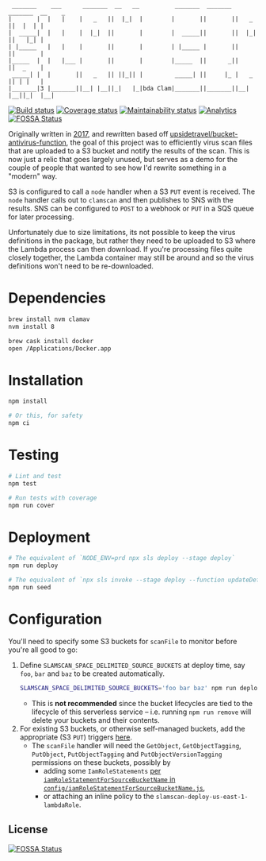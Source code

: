 ```plaintext
 _______    ___      _______  __   __          _______  _______  _______  __    _
|       |  |   |    |   _   ||  |_|  |        |       ||       ||   _   ||  |  | |
|  _____|  |   |    |  |_|  ||       |        |  _____||       ||  |_|  ||   |_| |
| |_____   |   |    |       ||       |        | |_____ |       ||       ||       |
|_____  |  |   |___ |       ||       |        |_____  ||      _||       ||  _    |
 _____| |  |       ||   _   || ||_|| |         _____| ||     |_ |   _   || | |   |
|_______|3 |_______||__| |__||_|   |_|bda Clam|_______||_______||__| |__||_|  |__|
```

[![Build status](https://img.shields.io/travis/com/randytarampi/slamscan.svg?style=flat-square)](https://travis-ci.com/randytarampi/slamscan)
[![Coverage status](https://img.shields.io/coveralls/randytarampi/slamscan.svg?style=flat-square)](https://coveralls.io/github/randytarampi/slamscan?branch=master)
[![Maintainability status](https://img.shields.io/codeclimate/maintainability-percentage/randytarampi/slamscan.svg?style=flat-square)](https://codeclimate.com/github/randytarampi/slamscan/maintainability)
[![Analytics](https://ga-beacon.appspot.com/UA-50921068-1/beacon/github/randytarampi/me/tree/master/packages/slamscan?flat&useReferrer)](https://github.com/igrigorik/ga-beacon)
[![FOSSA Status](https://app.fossa.com/api/projects/git%2Bgithub.com%2Frandytarampi%2Fslamscan.svg)](https://app.fossa.com/projects/git%2Bgithub.com%2Frandytarampi%2Fslamscan?ref=badge_shield)


Originally written in [2017](https://github.com/PeerJ/slamscan), and rewritten based off [upsidetravel/bucket-antivirus-function](https://github.com/upsidetravel/bucket-antivirus-function), the goal of this project was to efficiently virus scan files that are uploaded to a S3 bucket and notify the results of the scan. This is now just a relic that goes largely unused, but serves as a demo for the couple of people that wanted to see how I'd rewrite something in a "modern" way.

S3 is configured to call a `node` handler when a S3 `PUT` event is received.  The `node` handler calls out to `clamscan` and then publishes to SNS with the results. SNS can be configured to `POST` to a webhook or `PUT` in a SQS queue for later processing.

Unfortunately due to size limitations, its not possible to keep the virus definitions in the package, but rather they need to be uploaded to S3 where the Lambda process can then download.  If you're processing files quite closely together, the Lambda container may still be around and so the virus definitions won't need to be re-downloaded.


# Dependencies

```bash
brew install nvm clamav
nvm install 8

brew cask install docker
open /Applications/Docker.app
```

# Installation

```bash
npm install

# Or this, for safety
npm ci
```

# Testing

```bash
# Lint and test
npm test

# Run tests with coverage
npm run cover
```

# Deployment

```bash
# The equivalent of `NODE_ENV=prd npx sls deploy --stage deploy`
npm run deploy

# The equivalent of `npx sls invoke --stage deploy --function updateDefinitions`
npm run seed
```

# Configuration

You'll need to specify some S3 buckets for `scanFile` to monitor before you're all good to go:

1. Define `SLAMSCAN_SPACE_DELIMITED_SOURCE_BUCKETS` at deploy time, say `foo`, `bar` and `baz` to be created automatically.
    ```bash
    SLAMSCAN_SPACE_DELIMITED_SOURCE_BUCKETS='foo bar baz' npm run deploy
    ```
    - This is **not recommended** since the bucket lifecycles are tied to the lifecycle of this serverless service – i.e. running `npm run remove` will delete your buckets and their contents.
1. For existing S3 buckets, or otherwise self-managed buckets, add the appropriate (S3 `PUT`) triggers [here](https://console.aws.amazon.com/lambda/home?region=us-east-1#/functions/slamscan-deploy-scanFile?tab=triggers).
    - The `scanFile` handler will need the `GetObject`, `GetObjectTagging`, `PutObject`, `PutObjectTagging` and `PutObjectVersionTagging` permissions on these buckets, possibly by
        - adding some `IamRoleStatements` [per `iamRoleStatementForSourceBucketName` in `config/iamRoleStatementForSourceBucketName.js`](./config/iamRoleStatementForSourceBucketName.js),
        - or attaching an inline policy to the `slamscan-deploy-us-east-1-lambdaRole`.




## License
[![FOSSA Status](https://app.fossa.com/api/projects/git%2Bgithub.com%2Frandytarampi%2Fslamscan.svg?type=large)](https://app.fossa.com/projects/git%2Bgithub.com%2Frandytarampi%2Fslamscan?ref=badge_large)

